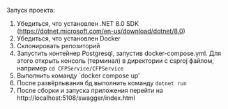 Запуск проекта:

1. Убедиться, что установлен .NET 8.0 SDK (https://dotnet.microsoft.com/en-us/download/dotnet/8.0)
2. Убедиться, что установлен Docker
4. Склонировать репозиторий
5. Запустить контейнер Postgresql, запустив docker-compose.yml. Для этого открыть консоль (терминал) в директории с csproj файлом, например `cd CFPService/CFPService`
6. Выполнить команду `docker compose up'
7. После развёртывания бд выполнить команду `dotnet run`
9. После сборки и запуска приложения перейти на http://localhost:5108/swagger/index.html

